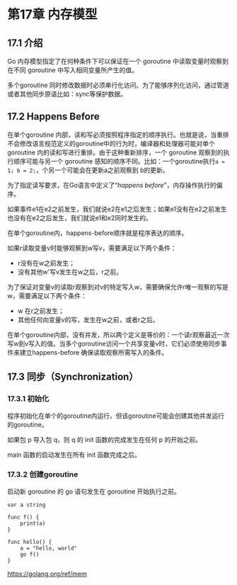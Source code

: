 # 第17章 内存模型



## 17.1 介绍

Go 内存模型指定了在何种条件下可以保证在一个 goroutine 中读取变量时观察到在不同 goroutine 中写入相同变量所产生的值。

多个goroutine 同时修改数据时必须串行化访问。为了能够序列化访问，通过管道或者其他同步原语比如：sync等保护数据。



## 17.2 Happens Before

在单个goroutine 内部，读和写必须按照程序指定的顺序执行。也就是说，当重排不会修改语言规范定义的goroutine中的行为时，编译器和处理器可能对单个goroutine 内的读和写进行重排。由于这种重新排序，一个 goroutine 观察到的执行顺序可能与另一个 goroutine 感知的顺序不同。比如：一个goroutine执行```a = 1; b = 2;```，个另一个可能会在更新a之前观察到 b的更新。

为了指定读写要求，在Go语言中定义了“*happens before*"，内存操作执行的偏序。

如果事件e1在e2之前发生，我们就说e2在e1之后发生；如果e1没有在e2之前发生也没有在e2之后发生，我们就说e1和e2同时发生的。

在单个goroutine内，happens-before顺序就是程序表达的顺序。

如果r读取变量v时能够观察到w写v，需要满足以下两个条件：

- r没有在w之前发生；
- 没有其他w'写v发生在w之后，r之前。

为了保证对变量v的读取r观察到对v的特定写入w，需要确保允许r唯一观察的写是w，需要满足以下两个条件：

- w 在r之前发生；
- 其他任何向变量v的写，发生在w之前，或者r之后。

在单个goroutine内部，没有并发，所以两个定义是等价的：一个读r观察最近一次写w到v写入的值。当多个goroutine访问一个共享变量v时，它们必须使用同步事件来建立happens-before 确保读取观察所需写入的条件。

## 17.3 同步（Synchronization）

 ### 17.3.1 初始化

程序初始化在单个的goroutine内运行，但该goroutine可能会创建其他并发运行的goroutine。

如果包 p 导入包 q，则 q 的 init 函数的完成发生在任何 p 的开始之前。

main 函数的启动发生在所有 init 函数完成之后。

### 17.3.2 创建goroutine

启动新 goroutine 的 go 语句发生在 goroutine 开始执行之前。

```
var a string

func f() {
	print(a)
}

func hello() {
	a = "hello, world"
	go f()
}
```





https://golang.org/ref/mem